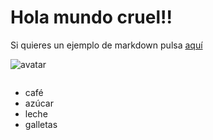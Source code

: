 # Hola mundo cruel!!

Si quieres un ejemplo de markdown pulsa [aquí](./git_demo/markdown-demo.md)

![avatar](./git_demo/img/ESQUEMA.png)

<img scr="/git_demo/img/ESQUEMA.png" width="200px">

* café
* azúcar
* leche
* galletas
